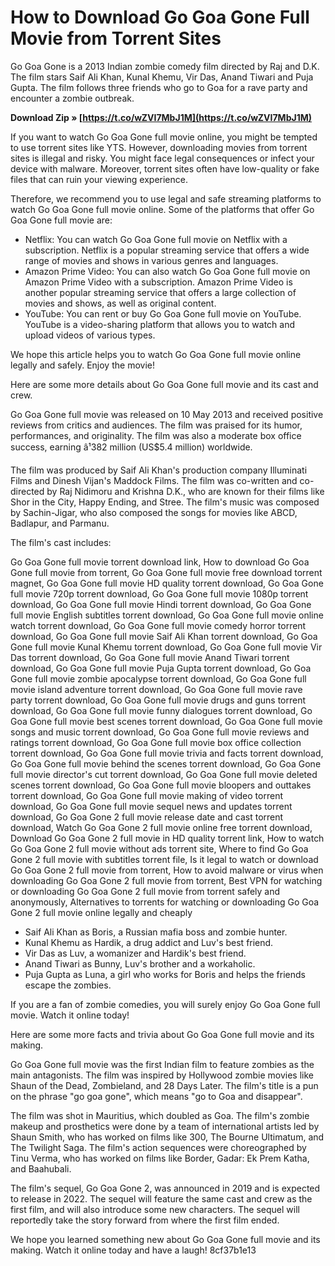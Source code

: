 # How to Download Go Goa Gone Full Movie from Torrent Sites
 
Go Goa Gone is a 2013 Indian zombie comedy film directed by Raj and D.K. The film stars Saif Ali Khan, Kunal Khemu, Vir Das, Anand Tiwari and Puja Gupta. The film follows three friends who go to Goa for a rave party and encounter a zombie outbreak.
 
**Download Zip » [https://t.co/wZVI7MbJ1M](https://t.co/wZVI7MbJ1M)**


 
If you want to watch Go Goa Gone full movie online, you might be tempted to use torrent sites like YTS. However, downloading movies from torrent sites is illegal and risky. You might face legal consequences or infect your device with malware. Moreover, torrent sites often have low-quality or fake files that can ruin your viewing experience.
 
Therefore, we recommend you to use legal and safe streaming platforms to watch Go Goa Gone full movie online. Some of the platforms that offer Go Goa Gone full movie are:
 
- Netflix: You can watch Go Goa Gone full movie on Netflix with a subscription. Netflix is a popular streaming service that offers a wide range of movies and shows in various genres and languages.
- Amazon Prime Video: You can also watch Go Goa Gone full movie on Amazon Prime Video with a subscription. Amazon Prime Video is another popular streaming service that offers a large collection of movies and shows, as well as original content.
- YouTube: You can rent or buy Go Goa Gone full movie on YouTube. YouTube is a video-sharing platform that allows you to watch and upload videos of various types.

We hope this article helps you to watch Go Goa Gone full movie online legally and safely. Enjoy the movie!

Here are some more details about Go Goa Gone full movie and its cast and crew.
 
Go Goa Gone full movie was released on 10 May 2013 and received positive reviews from critics and audiences. The film was praised for its humor, performances, and originality. The film was also a moderate box office success, earning â¹382 million (US$5.4 million) worldwide.
 
The film was produced by Saif Ali Khan's production company Illuminati Films and Dinesh Vijan's Maddock Films. The film was co-written and co-directed by Raj Nidimoru and Krishna D.K., who are known for their films like Shor in the City, Happy Ending, and Stree. The film's music was composed by Sachin-Jigar, who also composed the songs for movies like ABCD, Badlapur, and Parmanu.
 
The film's cast includes:
 
Go Goa Gone full movie torrent download link,  How to download Go Goa Gone full movie from torrent,  Go Goa Gone full movie free download torrent magnet,  Go Goa Gone full movie HD quality torrent download,  Go Goa Gone full movie 720p torrent download,  Go Goa Gone full movie 1080p torrent download,  Go Goa Gone full movie Hindi torrent download,  Go Goa Gone full movie English subtitles torrent download,  Go Goa Gone full movie online watch torrent download,  Go Goa Gone full movie comedy horror torrent download,  Go Goa Gone full movie Saif Ali Khan torrent download,  Go Goa Gone full movie Kunal Khemu torrent download,  Go Goa Gone full movie Vir Das torrent download,  Go Goa Gone full movie Anand Tiwari torrent download,  Go Goa Gone full movie Puja Gupta torrent download,  Go Goa Gone full movie zombie apocalypse torrent download,  Go Goa Gone full movie island adventure torrent download,  Go Goa Gone full movie rave party torrent download,  Go Goa Gone full movie drugs and guns torrent download,  Go Goa Gone full movie funny dialogues torrent download,  Go Goa Gone full movie best scenes torrent download,  Go Goa Gone full movie songs and music torrent download,  Go Goa Gone full movie reviews and ratings torrent download,  Go Goa Gone full movie box office collection torrent download,  Go Goa Gone full movie trivia and facts torrent download,  Go Goa Gone full movie behind the scenes torrent download,  Go Goa Gone full movie director's cut torrent download,  Go Goa Gone full movie deleted scenes torrent download,  Go Goa Gone full movie bloopers and outtakes torrent download,  Go Goa Gone full movie making of video torrent download,  Go Goa Gone full movie sequel news and updates torrent download,  Go Goa Gone 2 full movie release date and cast torrent download,  Watch Go Goa Gone 2 full movie online free torrent download,  Download Go Goa Gone 2 full movie in HD quality torrent link,  How to watch Go Goa Gone 2 full movie without ads torrent site,  Where to find Go Goa Gone 2 full movie with subtitles torrent file,  Is it legal to watch or download Go Goa Gone 2 full movie from torrent,  How to avoid malware or virus when downloading Go Goa Gone 2 full movie from torrent,  Best VPN for watching or downloading Go Goa Gone 2 full movie from torrent safely and anonymously,  Alternatives to torrents for watching or downloading Go Goa Gone 2 full movie online legally and cheaply

- Saif Ali Khan as Boris, a Russian mafia boss and zombie hunter.
- Kunal Khemu as Hardik, a drug addict and Luv's best friend.
- Vir Das as Luv, a womanizer and Hardik's best friend.
- Anand Tiwari as Bunny, Luv's brother and a workaholic.
- Puja Gupta as Luna, a girl who works for Boris and helps the friends escape the zombies.

If you are a fan of zombie comedies, you will surely enjoy Go Goa Gone full movie. Watch it online today!

Here are some more facts and trivia about Go Goa Gone full movie and its making.
 
Go Goa Gone full movie was the first Indian film to feature zombies as the main antagonists. The film was inspired by Hollywood zombie movies like Shaun of the Dead, Zombieland, and 28 Days Later. The film's title is a pun on the phrase "go goa gone", which means "go to Goa and disappear".
 
The film was shot in Mauritius, which doubled as Goa. The film's zombie makeup and prosthetics were done by a team of international artists led by Shaun Smith, who has worked on films like 300, The Bourne Ultimatum, and The Twilight Saga. The film's action sequences were choreographed by Tinu Verma, who has worked on films like Border, Gadar: Ek Prem Katha, and Baahubali.
 
The film's sequel, Go Goa Gone 2, was announced in 2019 and is expected to release in 2022. The sequel will feature the same cast and crew as the first film, and will also introduce some new characters. The sequel will reportedly take the story forward from where the first film ended.
 
We hope you learned something new about Go Goa Gone full movie and its making. Watch it online today and have a laugh!
 8cf37b1e13
 
